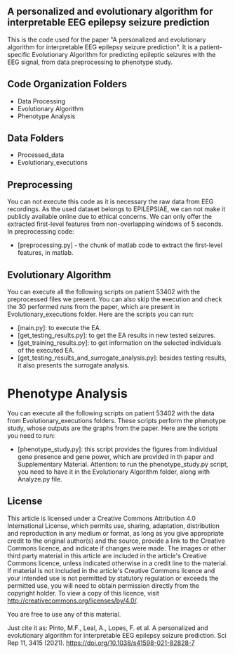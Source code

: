 ## A personalized and evolutionary algorithm for interpretable EEG epilepsy seizure prediction

This is the code used for the paper "A personalized and evolutionary algorithm for interpretable EEG epilepsy seizure prediction". It is a patient-specific Evolutionary Algorithm  for predicting epileptic seizures with the EEG signal, from data preprocessing to phenotype study.

## Code Organization Folders

- Data Processing
- Evolutionary Algorithm
- Phenotype Analysis

## Data Folders

- Processed_data
- Evolutionary_executions

## Preprocessing

You can not execute this code as it is necessary the raw data from EEG recordings. As the used dataset belongs to EPILEPSIAE, we can not make it publicly available online due to ethical concerns. We can only offer the extracted first-level features from non-overlapping windows of 5 seconds. In preprocessing code:
- [preprocessing.py] - the chunk of matlab code to extract the first-level features, in matlab.

## Evolutionary Algorithm

You can execute all the following scripts on patient 53402 with the preprocessed files we present. You can also skip the execution and check the 30 performed runs from the paper, which are present in Evolutionary_executions folder. Here are the scripts you can run:

- [main.py]: to execute the EA.
- [get_testing_results.py]: to get the EA results in new tested seizures.
- [get_training_results.py]: to get information on the selected individuals of the executed EA.
- [get_testing_results_and_surrogate_analysis.py]: besides testing results, it also presents the surrogate analysis.

# Phenotype Analysis

You can execute all the following scripts on patient 53402 with the data from Evolutionary_executions folders. These scripts perform the phenotype study, whose outputs are the graphs from the paper. Here are the scripts you need to run:

- [phenotype_study.py]: this script provides the figures from individual gene presence and gene power, which are provided in th paper and Supplementary Material.
 Attention: to run the phenotype_study.py script, you need to have it in the Evolutionary Algorithm folder, along with Analyze.py file.


## License
This article is licensed under a Creative Commons Attribution 4.0 International License, which permits use, sharing, adaptation, distribution and reproduction in any medium or format, as long as you give appropriate credit to the original author(s) and the source, provide a link to the Creative Commons licence, and indicate if changes were made. The images or other third party material in this article are included in the article's Creative Commons licence, unless indicated otherwise in a credit line to the material. If material is not included in the article's Creative Commons licence and your intended use is not permitted by statutory regulation or exceeds the permitted use, you will need to obtain permission directly from the copyright holder. To view a copy of this licence, visit http://creativecommons.org/licenses/by/4.0/.

You are free to use any of this material.

Just cite it as:
Pinto, M.F., Leal, A., Lopes, F. et al. A personalized and evolutionary algorithm for interpretable EEG epilepsy seizure prediction. Sci Rep 11, 3415 (2021). https://doi.org/10.1038/s41598-021-82828-7

